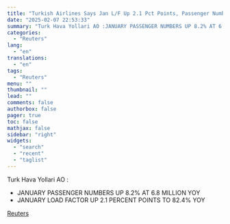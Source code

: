 ```yaml
---
title: "Turkish Airlines Says Jan L/F Up 2.1 Pct Points, Passenger Numbers Up 8.2% YoY"
date: "2025-02-07 22:53:33"
summary: "Turk Hava Yollari AO :JANUARY PASSENGER NUMBERS UP 8.2% AT 6.8 MILLION YOYJANUARY LOAD FACTOR UP 2.1 PERCENT POINTS TO 82.4% YOY"
categories:
  - "Reuters"
lang:
  - "en"
translations:
  - "en"
tags:
  - "Reuters"
menu: ""
thumbnail: ""
lead: ""
comments: false
authorbox: false
pager: true
toc: false
mathjax: false
sidebar: "right"
widgets:
  - "search"
  - "recent"
  - "taglist"
---
```


Turk Hava Yollari AO :

* JANUARY PASSENGER NUMBERS UP 8.2% AT 6.8 MILLION YOY
* JANUARY LOAD FACTOR UP 2.1 PERCENT POINTS TO 82.4% YOY

[Reuters](https://www.tradingview.com/news/reuters.com,2025:newsml_FWN3OY1A2:0-turkish-airlines-says-jan-l-f-up-2-1-pct-points-passenger-numbers-up-8-2-yoy/)
